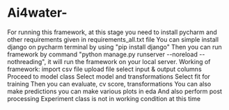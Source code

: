 # Ai4water-
For running this framework, at this stage you need to install pycharm and other requirements given in requirements_all.txt file
You can simple install django on pycharm terminal by using "pip install django"
Then you can run framework by command "python manage.py runserver --noreload --nothreading", it will run the framework on your local server.
Working of framework:
  import csv file
  upload file
  select input & output columns
  Proceed to model class
  Select model and transformations
  Select fit for training
  Then you can evaluate, cv score, transformations
  You can also make predictions
  you can make various plots in eda
  And also perform post processing
  Experiment class is not in working condition at this time
